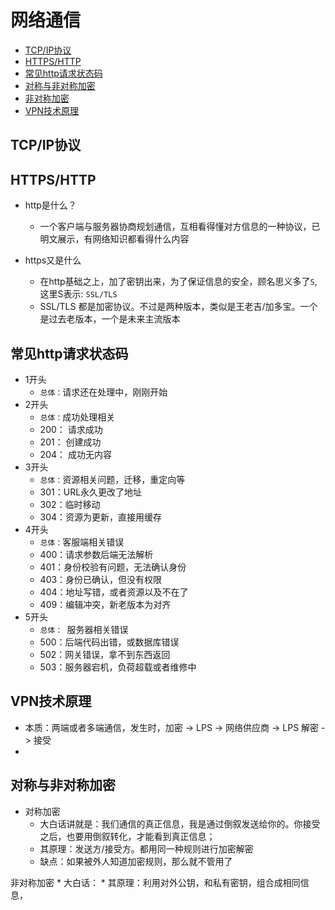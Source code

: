 # 网络通信

* [TCP/IP协议](#TCP/IP协议)
* [HTTPS/HTTP](#HTTPS/HTTP)
* [常见http请求状态码](#常见http请求状态码)
* [对称与非对称加密](#对称与非对称加密)
* [非对称加密](#非对称加密)
* [VPN技术原理](#VPN技术原理)


## TCP/IP协议

## HTTPS/HTTP
* http是什么？
  * 一个客户端与服务器协商规划通信，互相看得懂对方信息的一种协议，已明文展示，有网络知识都看得什么内容

* https又是什么
  * 在http基础之上，加了密钥出来，为了保证信息的安全，顾名思义多了`S`, 这里S表示: `SSL/TLS`
  * SSL/TLS 都是加密协议。不过是两种版本，类似是王老吉/加多宝。一个是过去老版本，一个是未来主流版本

## 常见http请求状态码
* 1开头
    * `总体：`请求还在处理中，刚刚开始
* 2开头
    * `总体：`成功处理相关
    * 200： 请求成功
    * 201： 创建成功
    * 204： 成功无内容
* 3开头
    * `总体：`资源相关问题，迁移，重定向等
    * 301：URL永久更改了地址
    * 302：临时移动
    * 304：资源为更新，直接用缓存
* 4开头
    * `总体：`客服端相关错误
    * 400：请求参数后端无法解析
    * 401：身份校验有问题，无法确认身份
    * 403：身份已确认，但没有权限
    * 404：地址写错，或者资源以及不在了
    * 409：编辑冲突，新老版本为对齐
* 5开头
    * `总体： `服务器相关错误
    * 500：后端代码出错，或数据库错误
    * 502：网关错误，拿不到东西返回
    * 503：服务器宕机，负荷超载或者维修中

## VPN技术原理 
* 本质：两端或者多端通信，发生时，加密 -> LPS -> 网络供应商 -> LPS 解密 -> 接受
* 

## 对称与非对称加密
* 对称加密
    * 大白话讲就是：我们通信的真正信息，我是通过倒叙发送给你的。你接受之后，也要用倒叙转化，才能看到真正信息；
    * 其原理：发送方/接受方。都用同一种规则进行加密解密
    * 缺点：如果被外人知道加密规则，那么就不管用了

非对称加密
    * 大白话：
    * 其原理：利用对外公钥，和私有密钥，组合成相同信息，

